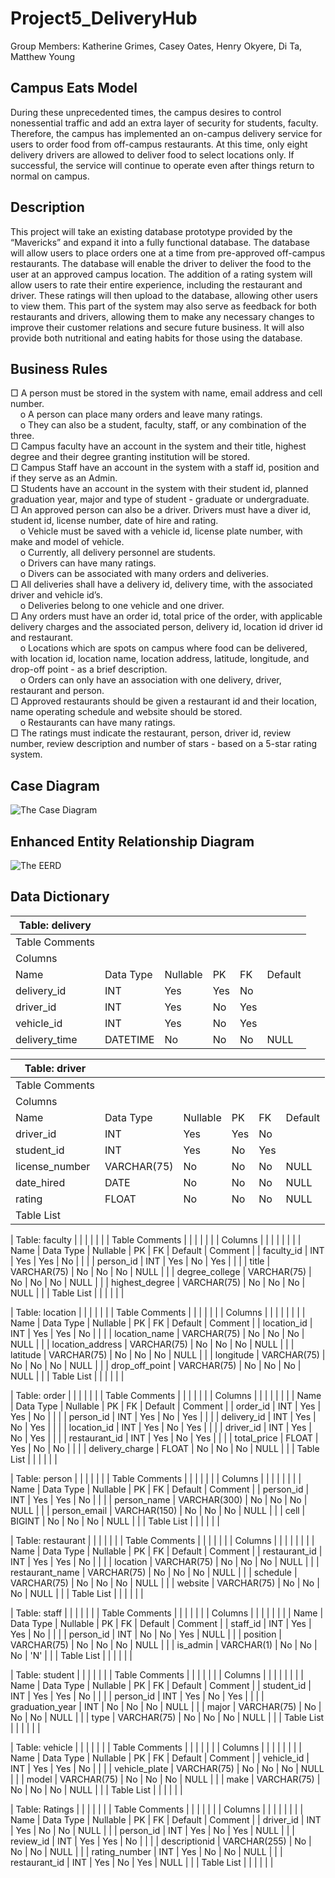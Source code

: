 # Project5_DeliveryHub

Group Members: Katherine Grimes, Casey Oates, Henry Okyere, Di Ta, Matthew Young


## Campus Eats Model

During these unprecedented times, the campus desires to control nonessential traffic and add an extra layer of security for students, faculty. Therefore, the campus has implemented an on-campus delivery service for users to order food from off-campus restaurants. At this time, only eight delivery drivers are allowed to deliver food to select locations only. If successful, the service will continue to operate even after things return to normal on campus. 

## Description

This project will take an existing database prototype provided by the “Mavericks” and expand it into a fully functional database. The database will allow users to place orders one at a time from pre-approved off-campus restaurants. The database will enable the driver to deliver the food to the user at an approved campus location. The addition of a rating system will allow users to rate their entire experience, including the restaurant and driver. These ratings will then upload to the database, allowing other users to view them. This part of the system may also serve as feedback for both restaurants and drivers, allowing them to make any necessary changes to improve their customer relations and secure future business. It will also provide both nutritional and eating habits for those using the database.

## Business Rules

□	A person must be stored in the system with name, email address and cell number. <br>
&nbsp;&nbsp;&nbsp;&nbsp;o	A person can place many orders and leave many ratings. <br>
&nbsp;&nbsp;&nbsp;&nbsp;o	They can also be a student, faculty, staff, or any combination of the three.<br>
□	Campus faculty have an account in the system and their title, highest degree and their degree granting institution will be stored.<br>
□	Campus Staff have an account in the system with a staff id, position and if they serve as an Admin.<br>
□	Students have an account in the system with their student id, planned graduation year, major and type of student - graduate or undergraduate.<br>
□	 An approved person can also be a driver. Drivers must have a diver id, student id, license number, date of hire and rating.<br>
&nbsp;&nbsp;&nbsp;&nbsp;o	Vehicle must be saved with a vehicle id, license plate number, with make and model of vehicle.<br>
&nbsp;&nbsp;&nbsp;&nbsp;o	Currently, all delivery personnel are students.<br>
&nbsp;&nbsp;&nbsp;&nbsp;o	Drivers can have many ratings.<br>
&nbsp;&nbsp;&nbsp;&nbsp;o	Divers can be associated with many orders and deliveries.<br>
□	All deliveries shall have a delivery id, delivery time, with the associated driver and vehicle id’s.<br>
&nbsp;&nbsp;&nbsp;&nbsp;o	Deliveries belong to one vehicle and one driver.<br>
□	Any orders must have an order id, total price of the order, with applicable delivery charges and the associated person, delivery id, location id driver id and restaurant.<br>
&nbsp;&nbsp;&nbsp;&nbsp;o	Locations which are spots on campus where food can be delivered, with location id, location name, location address, latitude, longitude, and drop-off point - as a brief description.<br>
&nbsp;&nbsp;&nbsp;&nbsp;o	Orders can only have an association with one delivery, driver, restaurant and person.<br>
□	Approved restaurants should be given a restaurant id and their location, name operating schedule and website should be stored.<br>
&nbsp;&nbsp;&nbsp;&nbsp;o	Restaurants can have many ratings.<br>
□	The ratings must indicate the restaurant, person, driver id, review number, review description and number of stars - based on a 5-star rating system.<br>

## Case Diagram

![The Case Diagram](https://drive.google.com/file/d/15_4twzvth8SV6lZOd4ZZ-J-zXTttOrFY/view?usp=sharing)


## Enhanced Entity Relationship Diagram

![The EERD](https://drive.google.com/file/d/1Uw_WLsaSawocqxxRrokR0m71waWS1eS5/view?usp=sharing)

## Data Dictionary

| Table: delivery |           |          |     |     |         |
| --------------- | --------- | -------- | --- | --- | ------- |
| Table Comments  |           |          |     |     |         |
| Columns         |           |          |     |     |         |  |
| Name            | Data Type | Nullable | PK  | FK  | Default | Comment |
| delivery\_id    | INT       | Yes      | Yes | No  |         |  |
| driver\_id      | INT       | Yes      | No  | Yes |         |  |
| vehicle\_id     | INT       | Yes      | No  | Yes |         |  |
| delivery\_time  | DATETIME  | No       | No  | No  | NULL    |  |

| Table: driver     |              |          |     |     |         |
| ----------------- | ------------ | -------- | --- | --- | ------- |
| Table Comments    |              |          |     |     |         |
| Columns           |              |          |     |     |         |  |
| Name              | Data Type    | Nullable | PK  | FK  | Default | Comment |
| driver\_id        | INT          | Yes      | Yes | No  |         |  |
| student\_id       | INT          | Yes      | No  | Yes |         |  |
| license\_number   | VARCHAR(75)  | No       | No  | No  | NULL    |  |
| date\_hired       | DATE         | No       | No  | No  | NULL    |  |
| rating            | FLOAT        | No       | No  | No  | NULL    |  |
| Table List        |              |          |     |     |         |

| Table: faculty    |              |          |     |     |         |
| Table Comments    |              |          |     |     |         |
| Columns           |              |          |     |     |         |  |
| Name              | Data Type    | Nullable | PK  | FK  | Default | Comment |
| faculty\_id       | INT          | Yes      | Yes | No  |         |  |
| person\_id        | INT          | Yes      | No  | Yes |         |  |
| title             | VARCHAR(75)  | No       | No  | No  | NULL    |  |
| degree\_college   | VARCHAR(75)  | No       | No  | No  | NULL    |  |
| highest\_degree   | VARCHAR(75)  | No       | No  | No  | NULL    |  |
| Table List        |              |          |     |     |         |

| Table: location   |              |          |     |     |         |
| Table Comments    |              |          |     |     |         |
| Columns           |              |          |     |     |         |  |
| Name              | Data Type    | Nullable | PK  | FK  | Default | Comment |
| location\_id      | INT          | Yes      | Yes | No  |         |  |
| location\_name    | VARCHAR(75)  | No       | No  | No  | NULL    |  |
| location\_address | VARCHAR(75)  | No       | No  | No  | NULL    |  |
| latitude          | VARCHAR(75)  | No       | No  | No  | NULL    |  |
| longitude         | VARCHAR(75)  | No       | No  | No  | NULL    |  |
| drop\_off\_point  | VARCHAR(75)  | No       | No  | No  | NULL    |  |
| Table List        |              |          |     |     |         |

| Table: order      |              |          |     |     |         |
| Table Comments    |              |          |     |     |         |
| Columns           |              |          |     |     |         |  |
| Name              | Data Type    | Nullable | PK  | FK  | Default | Comment |
| order\_id         | INT          | Yes      | Yes | No  |         |  |
| person\_id        | INT          | Yes      | No  | Yes |         |  |
| delivery\_id      | INT          | Yes      | No  | Yes |         |  |
| location\_id      | INT          | Yes      | No  | Yes |         |  |
| driver\_id        | INT          | Yes      | No  | Yes |         |  |
| restaurant\_id    | INT          | Yes      | No  | Yes |         |  |
| total\_price      | FLOAT        | Yes      | No  | No  |         |  |
| delivery\_charge  | FLOAT        | No       | No  | No  | NULL    |  |
| Table List        |              |          |     |     |         |

| Table: person     |              |          |     |     |         |
| Table Comments    |              |          |     |     |         |
| Columns           |              |          |     |     |         |  |
| Name              | Data Type    | Nullable | PK  | FK  | Default | Comment |
| person\_id        | INT          | Yes      | Yes | No  |         |  |
| person\_name      | VARCHAR(300) | No       | No  | No  | NULL    |  |
| person\_email     | VARCHAR(150) | No       | No  | No  | NULL    |  |
| cell              | BIGINT       | No       | No  | No  | NULL    |  |
| Table List        |              |          |     |     |         |

| Table: restaurant |              |          |     |     |         |
| Table Comments    |              |          |     |     |         |
| Columns           |              |          |     |     |         |  |
| Name              | Data Type    | Nullable | PK  | FK  | Default | Comment |
| restaurant\_id    | INT          | Yes      | Yes | No  |         |  |
| location          | VARCHAR(75)  | No       | No  | No  | NULL    |  |
| restaurant\_name  | VARCHAR(75)  | No       | No  | No  | NULL    |  |
| schedule          | VARCHAR(75)  | No       | No  | No  | NULL    |  |
| website           | VARCHAR(75)  | No       | No  | No  | NULL    |  |
| Table List        |              |          |     |     |         |

| Table: staff      |              |          |     |     |         |
| Table Comments    |              |          |     |     |         |
| Columns           |              |          |     |     |         |  |
| Name              | Data Type    | Nullable | PK  | FK  | Default | Comment |
| staff\_id         | INT          | Yes      | Yes | No  |         |  |
| person\_id        | INT          | No       | No  | Yes | NULL    |  |
| position          | VARCHAR(75)  | No       | No  | No  | NULL    |  |
| is\_admin         | VARCHAR(1)   | No       | No  | No  | 'N'     |  |
| Table List        |              |          |     |     |         |

| Table: student    |              |          |     |     |         |
| Table Comments    |              |          |     |     |         |
| Columns           |              |          |     |     |         |  |
| Name              | Data Type    | Nullable | PK  | FK  | Default | Comment |
| student\_id       | INT          | Yes      | Yes | No  |         |  |
| person\_id        | INT          | Yes      | No  | Yes |         |  |
| graduation\_year  | INT          | No       | No  | No  | NULL    |  |
| major             | VARCHAR(75)  | No       | No  | No  | NULL    |  |
| type              | VARCHAR(75)  | No       | No  | No  | NULL    |  |
| Table List        |              |          |     |     |         |

| Table: vehicle    |              |          |     |     |         |
| Table Comments    |              |          |     |     |         |
| Columns           |              |          |     |     |         |  |
| Name              | Data Type    | Nullable | PK  | FK  | Default | Comment |
| vehicle\_id       | INT          | Yes      | Yes | No  |         |  |
| vehicle\_plate    | VARCHAR(75)  | No       | No  | No  | NULL    |  |
| model             | VARCHAR(75)  | No       | No  | No  | NULL    |  |
| make              | VARCHAR(75)  | No       | No  | No  | NULL    |  |
| Table List        |              |          |     |     |         |

| Table: Ratings    |              |          |     |     |         |
| Table Comments    |              |          |     |     |         |
| Columns           |              |          |     |     |         |  |
| Name              | Data Type    | Nullable | PK  | FK  | Default | Comment |
| driver\_id        | INT          | Yes      | No  | No  | NULL    |  |
| person\_id        | INT          | Yes      | No  | Yes | NULL    |  |
| review\_id        | INT          | Yes      | Yes | No  |         |  |
| descriptionid     | VARCHAR(255) | No       | No  | No  | NULL    |  |
| rating\_number    | INT          | Yes      | No  | No  | NULL    |  |
| restaurant\_id    | INT          | Yes      | No  | Yes | NULL    |  |
| Table List        |              |          |     |     |         |